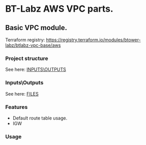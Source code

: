 # BT-Labz AWS VPC parts.

## Basic VPC module.

Terraform registry: https://registry.terraform.io/modules/btower-labz/btlabz-vpc-base/aws

### Project structure

See here: [INPUTS\OUTPUTS](INOUT.md)

### Inputs\Outputs

See here: [FILES](FILES.md)

### Features

* Default route table usage.
* IGW

### Usage

```

```

